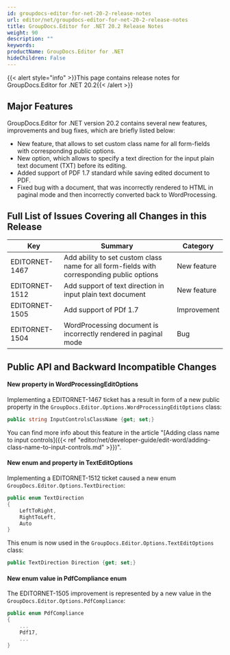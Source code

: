 ```yaml
---
id: groupdocs-editor-for-net-20-2-release-notes
url: editor/net/groupdocs-editor-for-net-20-2-release-notes
title: GroupDocs.Editor for .NET 20.2 Release Notes
weight: 90
description: ""
keywords: 
productName: GroupDocs.Editor for .NET
hideChildren: False
---
```

{{< alert style="info" >}}This page contains release notes for GroupDocs.Editor for .NET 20.2{{< /alert >}}

## Major Features

GroupDocs.Editor for .NET version 20.2 contains several new features, improvements and bug fixes, which are briefly listed below:

*   New feature, that allows to set custom class name for all form-fields with corresponding public options.
*   New option, which allows to specify a text direction for the input plain text document (TXT) before its editing.
*   Added support of PDF 1.7 standard while saving edited document to PDF.
*   Fixed bug with a document, that was incorrectly rendered to HTML in paginal mode and then incorrectly converted back to WordProcessing.

## Full List of Issues Covering all Changes in this Release

| Key | Summary | Category |
| --- | --- | --- |
| EDITORNET-1467 | Add ability to set custom class name for all form-fields with corresponding public options | New feature |
| EDITORNET-1512 | Add support of text direction in input plain text document | New feature |
| EDITORNET-1505 | Add support of PDf 1.7 | Improvement |
| EDITORNET-1504 | WordProcessing document is incorrectly rendered in paginal mode | Bug |

## Public API and Backward Incompatible Changes

#### New property in WordProcessingEditOptions

Implementing a EDITORNET-1467 ticket has a result in form of a new public property in the `GroupDocs.Editor.Options.WordProcessingEditOptions` class:

```csharp
public string InputControlsClassName {get; set;}
```

You can find more info about this feature in the article "[Adding class name to input controls]({{< ref "editor/net/developer-guide/edit-word/adding-class-name-to-input-controls.md" >}})".

#### New enum and property in TextEditOptions

Implementing a EDITORNET-1512 ticket caused a new enum `GroupDocs.Editor.Options.TextDirection`:

```csharp
public enum TextDirection
{
	LeftToRight,
	RightToLeft,
	Auto
}
```

This enum is now used in the `GroupDocs.Editor.Options.TextEditOptions` class:

```csharp
public TextDirection Direction {get; set;}
```

#### New enum value in PdfCompliance enum

The EDITORNET-1505 improvement is represented by a new value in the `GroupDocs.Editor.Options.PdfCompliance`:

```csharp
public enum PdfCompliance
{
	...
	Pdf17,
	...
}
```
